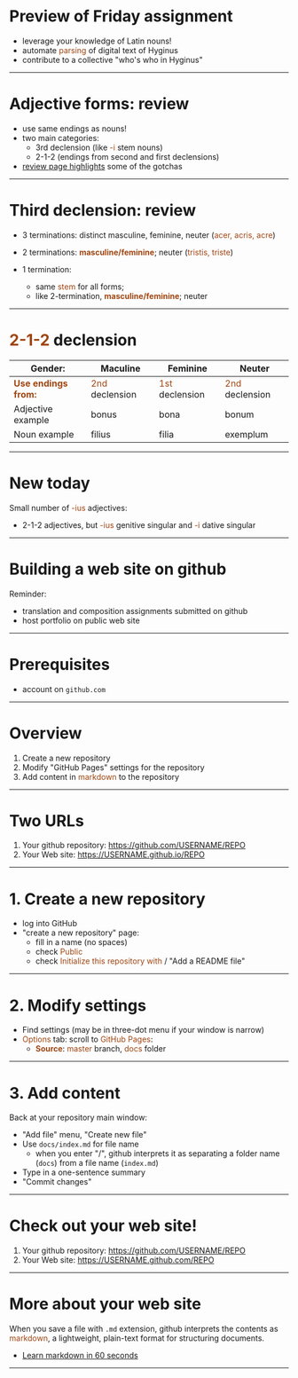 
# Preview of Friday assignment

- leverage your knowledge of Latin nouns!
- automate *parsing* of digital text of Hyginus
- contribute to a collective "who's who in Hyginus"


---


# Adjective forms: review

- use same endings as nouns!
- two main categories:
    - 3rd declension (like *-i* stem nouns)
    - 2-1-2 (endings from second and first declensions)
- [review page highlights](https://neelsmith.github.io/latin101/schedule/part1/forms/) some of the gotchas


---

# Third declension: review

- 3 terminations: distinct masculine, feminine, neuter (*acer, acris, acre*)
- 2 terminations: **masculine/feminine**; neuter (*tristis, triste*)
- 1 termination:
    - same *stem* for all forms;
    - like 2-termination, **masculine/feminine**; neuter



    <style scoped>
      strong {
        color: rgb(159, 69, 17);
        font-style: normal;
      }
    </style>

---

# *2-1-2* declension


| Gender: | Maculine | Feminine | Neuter |
| --- | --- | -- | --- |
| **Use endings from:** | *2nd* declension | *1st* declension | *2nd* declension |
| Adjective example | bonus | bona  | bonum |
| Noun example | filius | filia | exemplum |




<style scoped>
  em {
    color: rgb(159, 69, 17);
    font-style: normal;
  }
</style>


---

# New today

Small number of *-ius* adjectives:

- 2-1-2 adjectives, but *-ius* genitive singular  and *-i* dative singular





---

# Building a web site on github

Reminder:

- translation and composition assignments submitted on github
- host portfolio on public web site

---

# Prerequisites

- account on `github.com`


---


# Overview

1. Create a new repository
2. Modify "GitHub Pages" settings for the repository
3. Add content in *markdown* to the repository

---

# Two URLs

1. Your github repository:  https://github.com/USERNAME/REPO
2. Your Web site:  https://USERNAME.github.io/REPO

---

# 1. Create  a new repository

- log into GitHub
- "create a new repository" page:
    - fill in a name (no spaces)
    - check *Public*
    - check *Initialize this repository with* / "Add a README file"



---

# 2. Modify settings


- Find settings (may be in three-dot menu if your window is narrow)
- *Options* tab: scroll to *GitHub Pages*:
    - **Source**: *master* branch, *docs* folder

---

#  3. Add content

Back at your repository main window:

- "Add file" menu, "Create new file"
- Use `docs/index.md` for file name
    - when you enter "/", github interprets it as separating a folder name (`docs`) from a file name (`index.md`)
- Type in a one-sentence summary
- "Commit changes"

---



# Check out your web site!

1. Your github repository:  https://github.com/USERNAME/REPO
2. Your Web site:  https://USERNAME.github.com/REPO

---


# More about your web site

When you save a file with `.md` extension, github interprets the contents as *markdown*, a lightweight, plain-text format for structuring documents.

- [Learn markdown in 60 seconds](https://commonmark.org/help/)

---
